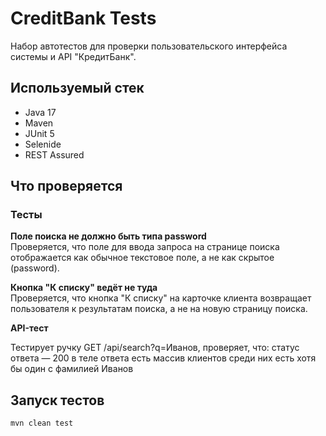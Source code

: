 # CreditBank Tests

Набор автотестов для проверки пользовательского интерфейса системы и API "КредитБанк".

## Используемый стек

- Java 17
- Maven
- JUnit 5
- Selenide
- REST Assured

## Что проверяется

### Тесты

 **Поле поиска не должно быть типа password**  
Проверяется, что поле для ввода запроса на странице поиска отображается как обычное текстовое поле, а не как скрытое (password).

 **Кнопка "К списку" ведёт не туда**  
Проверяется, что кнопка "К списку" на карточке клиента возвращает пользователя к результатам поиска, а не на новую страницу поиска.

 **API-тест**
 
Тестирует ручку GET /api/search?q=Иванов, проверяет, что:
статус ответа — 200
в теле ответа есть массив клиентов
среди них есть хотя бы один с фамилией Иванов

## Запуск тестов

```bash
mvn clean test
